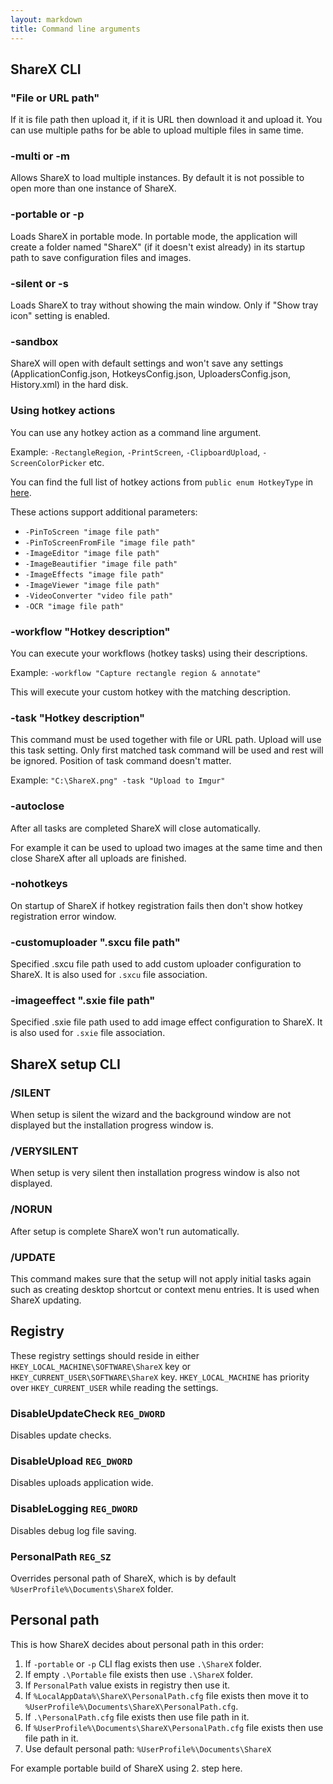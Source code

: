 ```yaml
---
layout: markdown
title: Command line arguments
---
```


## ShareX CLI

### "File or URL path"

If it is file path then upload it, if it is URL then download it and upload it. You can use multiple paths for be able to upload multiple files in same time.

### -multi or -m

Allows ShareX to load multiple instances. By default it is not possible to open more than one instance of ShareX.

### -portable or -p

Loads ShareX in portable mode. In portable mode, the application will create a folder named "ShareX" (if it doesn't exist already) in its startup path to save configuration files and images.

### -silent or -s

Loads ShareX to tray without showing the main window. Only if "Show tray icon" setting is enabled.

### -sandbox

ShareX will open with default settings and won't save any settings (ApplicationConfig.json, HotkeysConfig.json, UploadersConfig.json, History.xml) in the hard disk.

### Using hotkey actions

You can use any hotkey action as a command line argument.

Example: `-RectangleRegion`, `-PrintScreen`, `-ClipboardUpload`, `-ScreenColorPicker` etc.

You can find the full list of hotkey actions from `public enum HotkeyType` in [here](https://github.com/ShareX/ShareX/blob/master/ShareX/Enums.cs).

These actions support additional parameters:

* `-PinToScreen "image file path"`
* `-PinToScreenFromFile "image file path"`
* `-ImageEditor "image file path"`
* `-ImageBeautifier "image file path"`
* `-ImageEffects "image file path"`
* `-ImageViewer "image file path"`
* `-VideoConverter "video file path"`
* `-OCR "image file path"`

### -workflow "Hotkey description"

You can execute your workflows (hotkey tasks) using their descriptions.

Example: `-workflow "Capture rectangle region & annotate"`

This will execute your custom hotkey with the matching description.

### -task "Hotkey description"

This command must be used together with file or URL path. Upload will use this task setting. Only first matched task command will be used and rest will be ignored. Position of task command doesn't matter.

Example: `"C:\ShareX.png" -task "Upload to Imgur"`

### -autoclose

After all tasks are completed ShareX will close automatically.

For example it can be used to upload two images at the same time and then close ShareX after all uploads are finished.

### -nohotkeys

On startup of ShareX if hotkey registration fails then don't show hotkey registration error window.

### -customuploader ".sxcu file path"

Specified .sxcu file path used to add custom uploader configuration to ShareX. It is also used for `.sxcu` file association.

### -imageeffect ".sxie file path"

Specified .sxie file path used to add image effect configuration to ShareX. It is also used for `.sxie` file association.

## ShareX setup CLI

### /SILENT

When setup is silent the wizard and the background window are not displayed but the installation progress window is.

### /VERYSILENT

When setup is very silent then installation progress window is also not displayed.

### /NORUN

After setup is complete ShareX won't run automatically.

### /UPDATE

This command makes sure that the setup will not apply initial tasks again such as creating desktop shortcut or context menu entries. It is used when ShareX updating.

## Registry

These registry settings should reside in either `HKEY_LOCAL_MACHINE\SOFTWARE\ShareX` key or `HKEY_CURRENT_USER\SOFTWARE\ShareX` key. `HKEY_LOCAL_MACHINE` has priority over `HKEY_CURRENT_USER` while reading the settings.

### DisableUpdateCheck `REG_DWORD`

Disables update checks.

### DisableUpload `REG_DWORD`

Disables uploads application wide.

### DisableLogging `REG_DWORD`

Disables debug log file saving.

### PersonalPath `REG_SZ`

Overrides personal path of ShareX, which is by default `%UserProfile%\Documents\ShareX` folder.

## Personal path

This is how ShareX decides about personal path in this order:

1. If `-portable` or `-p` CLI flag exists then use `.\ShareX` folder.
2. If empty `.\Portable` file exists then use `.\ShareX` folder.
3. If `PersonalPath` value exists in registry then use it.
4. If `%LocalAppData%\ShareX\PersonalPath.cfg` file exists then move it to `%UserProfile%\Documents\ShareX\PersonalPath.cfg`.
5. If `.\PersonalPath.cfg` file exists then use file path in it.
6. If `%UserProfile%\Documents\ShareX\PersonalPath.cfg` file exists then use file path in it.
7. Use default personal path: `%UserProfile%\Documents\ShareX`

For example portable build of ShareX using 2. step here.